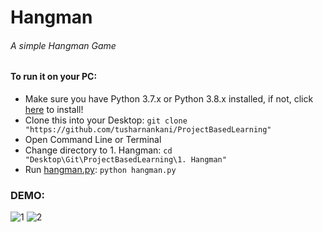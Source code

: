 # Hangman
###### A simple Hangman Game

#### To run it on your PC:
* Make sure you have Python 3.7.x or Python 3.8.x installed, if not, click [here](https://www.python.org/downloads/) to install! 
* Clone this into your Desktop: `git clone "https://github.com/tusharnankani/ProjectBasedLearning"`
* Open Command Line or Terminal 
* Change directory to 1. Hangman: `cd "Desktop\Git\ProjectBasedLearning\1. Hangman"`
* Run [hangman.py](https://github.com/tusharnankani/ProjectBasedLearning/blob/master/1.%20Hangman/hangman.py): `python hangman.py`

### DEMO:
![1](https://user-images.githubusercontent.com/61280281/86055694-d1175d80-ba79-11ea-98b9-31a487f46fef.png)
![2](https://user-images.githubusercontent.com/61280281/86055697-d1aff400-ba79-11ea-82e7-10566c23a75c.png)

